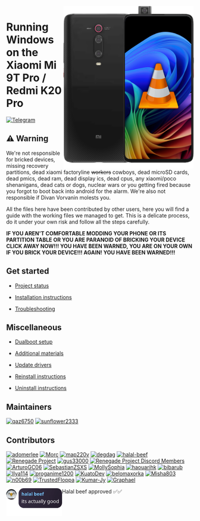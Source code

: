 <img align="right" src="https://github.com/new-WoA-Raphael/woa-raphael/blob/main/media/raphaelbutnotass.png" width="350" alt="Windows 11 running on a Redmi K20 Pro">

# Running Windows on the Xiaomi Mi 9T Pro / Redmi K20 Pro
[![Telegram](https://img.shields.io/badge/Chat-Telegram-brightgreen.svg?logo=telegram&style=flat-square)](https://t.me/woaraphael)

## ⚠️ Warning
We're not responsible for bricked devices, missing recovery partitions, dead xiaomi factoryline ~~workers~~ cowboys, dead microSD cards, dead pmics, dead ram, dead display ics, dead cpus, any xiaomi/poco shenanigans, dead cats or dogs, nuclear wars or you getting fired because you forgot to boot back into android for the alarm. We're also not responsible if Divan Vorvanin molests you.

All the files here have been contributed by other users, here you will find a guide with the working files we managed to get. This is a delicate process, do it under your own risk and follow all the steps carefully.

**IF YOU AREN'T COMFORTABLE MODDING YOUR PHONE OR ITS PARTITION TABLE OR YOU ARE PARANOID OF BRICKING YOUR DEVICE CLICK AWAY NOW!!! YOU HAVE BEEN WARNED, YOU ARE ON YOUR OWN IF YOU BRICK YOUR DEVICE!!! AGAIN! YOU HAVE BEEN WARNED!!!**

## Get started
- [Project status](guide/status.md)

- [Installation instructions](guide/installation-selection.md)

- [Troubleshooting](guide/troubleshooting.md)


## Miscellaneous
- [Dualboot setup](guide/4-dualboot.md)

- [Additional materials](guide/materials.md)

- [Update drivers](guide/update-selection.md)

- [Reinstall instructions](guide/reinstall-selection.md)

- [Uninstall instructions](guide/uninstall.md)


## Maintainers
[<img alt="qaz6750" src="https://images.weserv.nl/?url=https://avatars.githubusercontent.com/u/66907230?v=4&w=45&fit=cover&mask=circle&maxage=7d" />](https://github.com/qaz6750)
[<img alt="sunflower2333" src="https://images.weserv.nl/?url=https://avatars.githubusercontent.com/u/54024877?v=4&w=45&fit=cover&mask=circle&maxage=7d" />](https://github.com/sunflower2333)


## Contributors
[<img alt="adomerlee" src="https://images.weserv.nl/?url=https://avatars.githubusercontent.com/u/109386069?v=4&w=45&fit=cover&mask=circle&maxage=7d" />](https://github.com/adomerlee)
[<img alt="Morc" src="https://images.weserv.nl/?url=https://avatars.githubusercontent.com/u/13377926?v=4&w=45&fit=cover&mask=circle&maxage=7d" />](https://github.com/TheMorc)
[<img alt="map220v" src="https://images.weserv.nl/?url=https://avatars.githubusercontent.com/u/14368485?v=4&w=45&fit=cover&mask=circle&maxage=7d" />](https://github.com/map220v)
[<img alt="degdag" src="https://images.weserv.nl/?url=https://avatars.githubusercontent.com/u/22778181?v=4&w=45&fit=cover&mask=circle&maxage=7d" />](https://github.com/degdag)
[<img alt="halal-beef" src="https://images.weserv.nl/?url=https://avatars.githubusercontent.com/u/78730004?v=4&w=45&fit=cover&mask=circle&maxage=7d" />](https://github.com/halal-beef)
[<img alt="Renegade Project" src="https://images.weserv.nl/?url=https://avatars.githubusercontent.com/u/63859504?s=200&v=4&w=45&fit=cover&mask=circle&maxage=7d" />](https://github.com/edk2-porting)
[<img alt="gus33000" src="https://images.weserv.nl/?url=https://avatars.githubusercontent.com/u/3755345?v=4&w=45&fit=cover&mask=circle&maxage=7d" />](https://github.com/gus33000)
[<img alt="Renegade Project Discord Members" src="https://images.weserv.nl/?url=https://cdn.discordapp.com/icons/736563593058713690/68f67bfddf4390b11effc99917b16338.webp?size=256&w=45&fit=cover&mask=circle&maxage=7d" />](https://discord.gg/XXBWfag)
[<img alt="ArturoGC06" src="https://images.weserv.nl/?url=https://avatars.githubusercontent.com/u/76574534?v=4&w=45&fit=cover&mask=circle&maxage=7d" />](https://github.com/ArturoGC06)
[<img alt="SebastianZSXS" src="https://images.weserv.nl/?url=https://avatars.githubusercontent.com/u/111822607?v=4&w=45&fit=cover&mask=circle&maxage=7d" />](https://github.com/SebastianZSXS)
[<img alt="MollySophia" src="https://images.weserv.nl/?url=https://avatars.githubusercontent.com/u/20746884?v=4&w=45&fit=cover&mask=circle&maxage=7d" />](https://github.com/MollySophia)
[<img alt="haouarihk" src="https://images.weserv.nl/?url=https://avatars.githubusercontent.com/u/57036855?v=4&w=45&fit=cover&mask=circle&maxage=7d" />](https://github.com/haouarihk)
[<img alt="bibarub" src="https://images.weserv.nl/?url=https://avatars.githubusercontent.com/u/73599925?v=4&w=45&fit=cover&mask=circle&maxage=7d" />](https://github.com/bibarub)
[<img alt="Ilya114" src="https://images.weserv.nl/?url=https://avatars.githubusercontent.com/u/93242944?v=4&w=45&fit=cover&mask=circle&maxage=7d" />](https://github.com/Ilya114)
[<img alt="proganime1200" src="https://images.weserv.nl/?url=https://avatars.githubusercontent.com/u/32473502?v=4&w=45&fit=cover&mask=circle&maxage=7d" />](https://github.com/proganime1200)
[<img alt="KuatoDev" src="https://images.weserv.nl/?url=https://avatars.githubusercontent.com/u/17999613?v=4&w=45&fit=cover&mask=circle&maxage=7d" />](https://github.com/KuatoDev)
[<img alt="belomaxorka" src="https://images.weserv.nl/?url=https://avatars.githubusercontent.com/u/54049465?v=4&w=45&fit=cover&mask=circle&maxage=7d" />](https://github.com/belomaxorka)
[<img alt="Misha803" src="https://images.weserv.nl/?url=https://avatars.githubusercontent.com/u/118528504?v=4&w=45&fit=cover&mask=circle&maxage=7d" />](https://github.com/Misha803)
[<img alt="n00b69" src="https://images.weserv.nl/?url=https://avatars.githubusercontent.com/u/83274506?v=4&w=45&fit=cover&mask=circle&maxage=7d" />](https://github.com/n00b69)
[<img alt="TrustedFloppa" src="https://images.weserv.nl/?url=https://avatars.githubusercontent.com/u/85476585?v=4&w=45&fit=cover&mask=circle&maxage=7d" />](https://github.com/TrustedFloppa)
[<img alt="Kumar-Jy" src="https://images.weserv.nl/?url=https://avatars.githubusercontent.com/u/20044626?v=4&w=45&fit=cover&mask=circle&maxage=7d" />](https://github.com/Kumar-Jy)
[<img alt="Graphael" src="https://images.weserv.nl/?url=https://avatars.githubusercontent.com/u/136170061?v=4&w=45&fit=cover&mask=circle&maxage=7d" />](https://github.com/grphks)

<img align="left" src="https://raw.githubusercontent.com/graphiks/woa-raphael/main/media/stickers.png" width="150" alt="approved"> 
Halal beef approved ✅✅

















